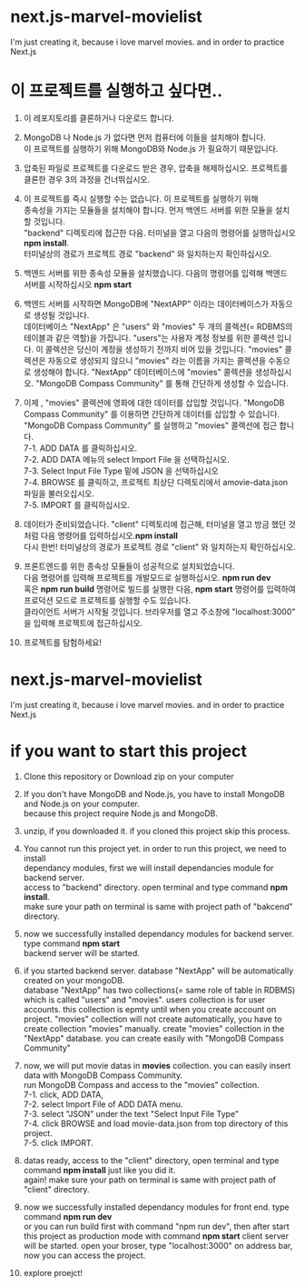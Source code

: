 # next.js-marvel-movielist

I'm just creating it, because i love marvel movies. and in order to practice Next.js

# 이 프로젝트를 실행하고 싶다면..

1. 이 레포지토리를 클론하거나 다운로드 합니다.

2. MongoDB 나 Node.js 가 없다면 먼저 컴퓨터에 이들을 설치해야 합니다. <br/>
   이 프로젝트를 실행하기 위해 MongoDB와 Node.js 가 필요하기 때문입니다.
   
3. 압축된 파일로 프로젝트를 다운로드 받은 경우, 압축을 해제하십시오. 프로젝트를 클론한 경우 3의 과정을 건너뛰십시오.

4. 이 프로젝트를 즉시 실행할 수는 없습니다. 이 프로젝트를 실행하기 위해 <br/>
   종속성을 가지는 모듈들을 설치해야 합니다. 먼저 백엔드 서버를 위한 모듈을 설치할 것입니다.<br/>
   "backend" 디렉토리에 접근한 다음. 터미널을 열고 다음의 명령어를 실행하십시오 <b>npm install</b>. <br/>
   터미널상의 경로가 프로젝트 경로 "backend" 와 일치하는지 확인하십시오.
   
5. 백엔드 서버를 위한 종속성 모듈을 설치했습니다. 다음의 명령어를 입력해 백엔드 서버를 시작하십시오 <b>npm start</b><br/>

6. 백엔드 서버를 시작하면 MongoDB에 "NextAPP" 이라는 데이터베이스가 자동으로 생성될 것입니다.<br/>
   데이터베이스 "NextApp" 은 "users" 와 "movies" 두 개의 콜렉션(= RDBMS의 테이블과 같은 역할)을 가집니다. 
   "users"는 사용자 계정 정보를 위한 콜렉션 입니다. 이 콜렉션은 당신이 계정을 생성하기 전까지 비어 있을 것입니다.
   "movies" 콜렉션은 자동으로 생성되지 않으니 "movies" 라는 이름을 가지는 콜렉션을 수동으로 생성해야 합니다.
   "NextApp" 데이터베이스에 "movies" 콜렉션을 생성하십시오. "MongoDB Compass Community" 를 통해 간단하게 생성할 수 있습니다.
   
7. 이제 , "movies" 콜렉션에 영화에 대한 데이터를 삽입할 것입니다. "MongoDB Compass Community" 를 이용하면 간단하게 데이터를 삽입할 수 있습니다.<br/>
   "MongoDB Compass Community" 를 실행하고 "movies" 콜렉션에 접근 합니다.<br/>
   7-1. ADD DATA 를 클릭하십시오. <br/>
   7-2. ADD DATA 메뉴의 select Import File 을 선택하십시오. <br/>
   7-3. Select Input File Type 밑에 JSON 을 선택하십시오 <br/>
   7-4. BROWSE 를 클릭하고, 프로젝트 최상단 디렉토리에서 amovie-data.json 파일을 불러오십시오. <br/>
   7-5. IMPORT 를 클릭하십시오.
   
8. 데이터가 준비되었습니다. "client" 디렉토리에 접근해, 터미널을 열고 방금 했던 것처럼 다음 명령어를 입력하십시오.<b>npm install</b><br/>
   다시 한번! 터미널상의 경로가 프로젝트 경로 "client" 와 일치하는지 확인하십시오.

9. 프론트엔드를 위한 종속성 모듈들이 성공적으로 설치되었습니다.<br/>
   다음 명령어를 입력해 프로젝트를 개발모드로 실행하십시오. <b>npm run dev</b><br/>
   혹은 <b>npm run build</b> 명령어로 빌드를 실행한 다음, <b>npm start</b> 명령어를 입력하여 프로덕션 모드로 프로젝트를 실행할 수도 있습니다. <br/>
   클라이언트 서버가 시작될 것입니다. 브라우저를 열고 주소창에 "localhost:3000" 을 입력해 프로젝트에 접근하십시오.
   
10. 프로젝트를 탐험하세요!


# next.js-marvel-movielist

I'm just creating it, because i love marvel movies. and in order to practice Next.js

# if you want to start this project 

1. Clone this repository or Download zip on your computer

2. If you don't have MongoDB and Node.js, you have to install MongoDB and Node.js on your computer. <br/>
   because this project require Node.js and MongoDB. 
   
3. unzip, if you downloaded it. if you cloned this project skip this process.

4. You cannot run this project yet. in order to run this project, we need to install <br/>
   dependancy modules, first we will install dependancies module for backend server.<br/>
   access to "backend" directory. open terminal and type command <b>npm install</b>. <br/>
   make sure your path on terminal is same with project path of "bakcend" directory. 
   
5. now we successfully installed dependancy modules for backend server. type command <b>npm start</b><br/>
   backend server will be started. 
   
6. if you started backend server. database "NextApp" will be automatically created on your mongoDB.<br/>
   database "NextApp" has two collections(= same role of table in RDBMS) which is called "users" and "movies".
   users collection is for user accounts. this collection is epmty until when you create account on project. 
   "movies" collection will not create automatically, you have to create collection "movies" manually. 
   create "movies" collection in the "NextApp" database. you can create easily with "MongoDB Compass Community"
   
7. now, we will put movie datas in <b>movies</b> collection. you can easily insert data with MongoDB Compass Community.<br/>
   run MongoDB Compass and access to the "movies" collection. <br/>
   7-1. click, ADD DATA, <br/>
   7-2. select Import File of ADD DATA menu. <br/>
   7-3. select "JSON" under the text "Select Input File Type" <br/>
   7-4. click BROWSE and load movie-data.json from top directory of this project. <br/>
   7-5. click IMPORT. 
   
8. datas ready, access to the "client" directory, open terminal and type command <b>npm install</b> just like you did it. <br/>
   again! make sure your path on terminal is same with project path of "client" directory.

9. now we successfully installed dependancy modules for front end. type command <b>npm run dev</b><br/>
   or you can run build first with command "npm run dev", then after start this project as production mode with command <b>npm start</b>
   client server will be started. open your broser, type "localhost:3000" on address bar, now you can access the project.
   
10. explore proejct!

